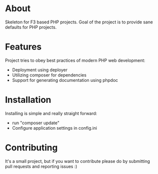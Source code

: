 # About

Skeleton for F3 based PHP projects. Goal of the project is to provide sane defaults
for PHP projects.

# Features

Project tries to obey best practices of modern PHP web development:

- Deployment using deployer
- Utilizing composer for dependencies
- Support for generating documentation using phpdoc

# Installation

Installing is simple and really straight forward:

- run "composer update"
- Configure application settings in config.ini

# Contributing

It's a small project, but if you want to contribute please do by submitting pull
requests and reporting issues :)